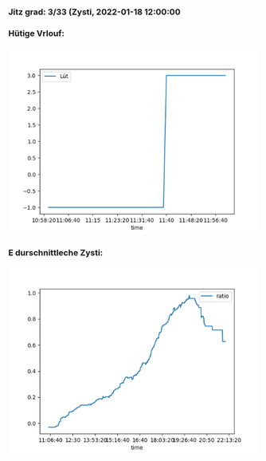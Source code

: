 ### Jitz grad: 3/33 (Zysti, 2022-01-18 12:00:00

### Hütige Vrlouf:
![Graph](Today.png)

### E durschnittleche Zysti:
![Graph](Zysti.png)